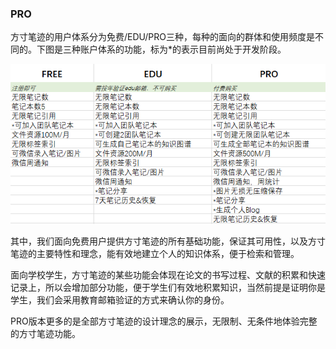 ### PRO

方寸笔迹的用户体系分为免费/EDU/PRO三种，每种的面向的群体和使用频度是不同的。下图是三种账户体系的功能，标为*的表示目前尚处于开发阶段。

![账户体系](./assets/account.png)



其中，我们面向免费用户提供方寸笔迹的所有基础功能，保证其可用性，以及方寸笔迹的主要特性和理念，能有效地建立个人的知识体系，便于检索和管理。

面向学校学生，方寸笔迹的某些功能会体现在论文的书写过程、文献的积累和快速记录上，所以会增加部分功能，便于学生们有效地积累知识，当然前提是证明你是学生，我们会采用教育邮箱验证的方式来确认你的身份。

PRO版本更多的是全部方寸笔迹的设计理念的展示，无限制、无条件地体验完整的方寸笔迹功能。

